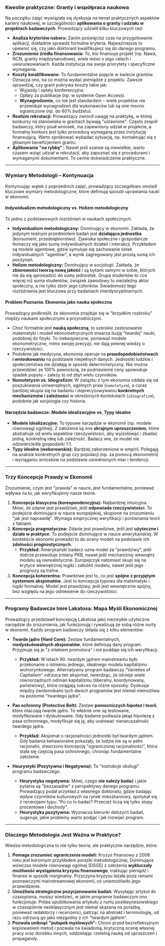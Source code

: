 ### **Kwestie praktyczne: Granty i współpraca naukowa**

Na początku zajęć wywiązała się dyskusja na temat praktycznych aspektów kariery naukowej, w szczególności **aplikowania o granty i udziału w projektach badawczych**. Prowadzący udzielił kilku kluczowych rad:

* **Analiza kryteriów naboru:** Zanim poświęcisz czas na przygotowanie aplikacji, dokładnie sprawdź formalne kryteria. Najważniejsze to upewnić się, czy jako doktorant kwalifikujesz się do danego programu.
* **Zrozumienie źródła finansowania:** To, kto finansuje projekt (np. Nawa, NCN, granty międzynarodowe), wiele mówi o jego celach i uwarunkowaniach. Każda instytucja ma swoje priorytety i specyficzne wymagania.
* **Koszty kwalifikowane:** To fundamentalne pojęcie w świecie grantów. Oznacza ono, na co można wydać pieniądze z projektu. Zawsze sprawdzaj, czy grant pokrywa koszty takie jak:
    * Wyjazdy i opłaty konferencyjne.
    * Opłaty za publikacje (np. w systemie Open Access).
    * **Wynagrodzenie**, co nie jest standardem – wiele projektów nie przewiduje wynagrodzeń dla wykonawców lub są one mocno ograniczone (np. do 60% budżetu).
* **Realizm rekrutacji:** Prowadzący zwrócił uwagę na praktykę, w której konkursy na stanowiska w grantach bywają "ustawione". Często zespół badawczy, który pisał wniosek, ma zapewniony udział w projekcie, a formalny konkurs jest tylko procedurą wymaganą przez instytucję finansującą. Warto spróbować wybadać sytuację, np. kontaktując się z głównym beneficjentem grantu.
* **Aplikowanie "na rybkę" :** Nawet jeśli szanse są niewielkie, warto czasem wziąć udział w rekrutacji, aby zapoznać się z procedurami i wymaganymi dokumentami. To cenne doświadczenie praktyczne.

---

### **Wymiary Metodologii – Kontynuacja**

Kontynuując wątek z poprzednich zajęć, prowadzący szczegółowo omówił kluczowe wymiary metodologiczne, które definiują sposób uprawiania nauki w ekonomii.

#### **Indywidualizm metodologiczny vs. Holizm metodologiczny**

To jedno z podstawowych rozróżnień w naukach społecznych.

* **Indywidualizm metodologiczny:** Dominujący w ekonomii. Zakłada, że jedynym realnym przedmiotem badań jest **działająca jednostka** (konsument, przedsiębiorstwo). Zjawiska społeczne i gospodarcze tłumaczy się jako sumę indywidualnych działań i interakcji. Przykładem są modele agentowe, gdzie symuluje się zachowanie setek indywidualnych "agentów", a wynik zagregowany jest prostą sumą ich poczynań.
* **Holizm metodologiczny:** Dominujący w socjologii. Zakłada, że **zbiorowości tworzą nową jakość** i są bytami samymi w sobie, których nie da się sprowadzić do sumy jednostek. Grupa studentów to coś więcej niż suma studentów; związek zawodowy to niezależny aktor społeczny, a nie tylko zbiór jego członków. Świadomość tego rozróżnienia jest kluczowa przy badaniach interdyscyplinarnych.

#### **Problem Poznania: Ekonomia jako nauka społeczna**

Prowadzący podkreślił, że ekonomia znajduje się w "brzydkim rozkroku" między naukami społecznymi a przyrodniczymi.

* Choć formalnie jest **nauką społeczną**, to szerokie zastosowanie matematyki i modeli ekonometrycznych stwarza iluzję "twardej" nauki, podobnej do fizyki. To niebezpieczne, ponieważ modele ekonometryczne, mimo swojej precyzji, nie dają pewnej wiedzy o rzeczywistości.
* Podobnie jak medycyna, ekonomia operuje na **prawdopodobieństwach i wnioskowaniu** na podstawie niepełnych danych. Jednostki ludzkie i społeczeństwa nie działają w sposób deterministyczny. Nie można przewidzieć ze 100% pewnością, że podniesienie ceny spowoduje spadek popytu – zależy to od zbyt wielu czynników.
* **Nomotetyzm vs. Idiografizm:** W związku z tym ekonomia oddala się od poszukiwania uniwersalnych, ogólnych praw (`nomotetyzm`), a coraz bardziej skupia się na badaniu i doprecyzowywaniu **konkretnych mechanizmów i zależności** w określonych kontekstach (`idiografizm`), podobnie jak socjologia czy historia.

#### **Narzędzia badawcze: Modele idealizacyjne vs. Typy idealne**

* **Modele idealizacyjne:** To typowe narzędzie w ekonomii (np. modele równowagi ogólnej). Z założenia są one **skrajnym uproszczeniem**, które abstrahuje od wielu aspektów rzeczywistości, aby wyizolować i zbadać jedną, konkretną ideę lub zależność. Badacz wie, że model nie odzwierciedla gospodarki 1:1.
* **Typy idealne (weberowskie):** Bardziej zakorzenione w empirii. Polegają na analizie konkretnych grup czy populacji (np. za pomocą ekonometrii) i wyciąganiu wniosków na podstawie uśrednionych miar i tendencji.

---

### **Trzy Koncepcje Prawdy w Ekonomii**

Zrozumienie, czym jest "prawda" w nauce, jest fundamentalne, ponieważ wpływa na to, jak weryfikujemy nasze teorie.

1.  **Koncepcja klasyczna (korespondencyjna):** Najbardziej intuicyjna. Mówi, że zdanie jest prawdziwe, jeśli **odpowiada rzeczywistości**. To podejście dominujące w nauce europejskiej, skupione na zrozumieniu "jak jest naprawdę". Wymaga empirycznej weryfikacji i porównania teorii z faktami.
2.  **Koncepcja pragmatyczna:** Zdanie jest prawdziwe, jeśli jest **użyteczne i działa w praktyce**. To podejście dominujące w nauce amerykańskiej. W kontekście ekonomii prowadzi to do oceny modeli na podstawie ich **zdolności prognostycznych**.
    * **Przykład:** Amerykański badacz uzna model za "prawdziwy", jeśli dobrze przewiduje zmiany PKB, nawet jeśli mechanizmy wewnątrz modelu są nierealistyczne. Europejczyk natomiast skupi się na krytyce wewnętrznej logiki i założeń modelu, nawet jeśli jego prognozy są trafne.
3.  **Koncepcja koherentna:** Prawdziwe jest to, co jest **spójne z przyjętym systemem aksjomatów**. Jest to koncepcja typowa dla matematyki i logiki formalnej. Model jest prawdziwy, jeśli jest wewnętrznie spójny, bez względu na jego odniesienie do rzeczywistości.

---

### **Programy Badawcze Imre Lakatosa: Mapa Myśli Ekonomicznej**

Prowadzący przedstawił koncepcję Lakatosa jako niezwykle użyteczne narzędzie do zrozumienia, jak funkcjonują i rywalizują ze sobą różne nurty w ekonomii. Każdy program badawczy składa się z kilku elementów:

* **Twarde jądro (Hard Core):** Zestaw fundamentalnych, **niedyskutowalnych aksjomatów**, które definiują dany program. Przyjmuje się je "z mlekiem promotora" i nie poddaje się ich weryfikacji.
    * **Przykład:** W latach 90. twardym jądrem mainstreamu było przekonanie o istnieniu jednego, idealnego modelu kapitalizmu wolnorynkowego. Alternatywny program badawczy "Varieties of Capitalism" odrzuca ten aksjomat, twierdząc, że istnieje wiele równorzędnych odmian kapitalizmu (liberalny, koordynowany, państwowy), które osiągają sukces na różne sposoby. Dyskusja między zwolennikami tych dwóch programów jest niemal niemożliwa na poziomie "twardego jądra".

* **Pas ochronny (Protective Belt):** Zestaw **pomocniczych hipotez i teorii**, które otaczają twarde jądro. To właśnie one są testowane, modyfikowane i dyskutowane. Gdy badanie podważa jakąś hipotezę z pasa ochronnego, modyfikuje się ją, aby uratować nienaruszalność twardego jądra.
    * **Przykład:** Aksjomat o racjonalności jednostki był twardym jądrem. Gdy badania behawioralne pokazały, że ludzie nie są w pełni racjonalni, stworzono koncepcję "ograniczonej racjonalności", która stała się częścią pasa ochronnego, chroniąc fundamentalne założenie.

* **Heurystyki (Pozytywna i Negatywna):** To "instrukcje obsługi" programu badawczego.
    * **Heurystyka negatywna:** Mówi, czego **nie należy badać** i jakie pytania są "bezzasadne" z perspektywy danego programu. Prowadzący podał przykład z własnego doktoratu, gdzie badając wpływ czynników kulturowych na rynek mieszkaniowy, spotykał się z recenzjami typu: "Po co to badać? Przecież liczą się tylko stopy procentowe i dochody".
    * **Heurystyka pozytywna:** Wyznacza kierunki dalszych badań, sugeruje, jakie problemy warto podjąć i jak rozwijać program.

---

### **Dlaczego Metodologia Jest Ważna w Praktyce?**

Wiedza metodologiczna to nie tylko teoria, ale praktyczne narzędzie, które:

1.  **Pomaga zrozumieć ograniczenia modeli:** Kryzys finansowy z 2008 roku jest koronnym przykładem porażki metodologicznej. Dominujące wówczas modele równowagi ogólnej (DSGE) z założenia **wykluczały możliwość wystąpienia kryzysu finansowego**, traktując pieniądz i finanse w sposób marginalny. Przyczyna kryzysu leżała poza ramami poznawczymi mainstreamowej ekonomii, co uniemożliwiło jego przewidzenie.
2.  **Umożliwia strategiczne pozycjonowanie badań:** Wysyłając artykuł do czasopisma, musisz wiedzieć, w jakim programie badawczym ono funkcjonuje. Próba opublikowania artykułu z nurtu postkeynesowskiego w czasopiśmie neoklasycznym jest niemal skazana na porażkę, ponieważ redaktorzy i recenzenci, patrząc na abstrakt i terminologię, od razu odrzucą go jako niezgodny z ich "twardym jądrem".
3.  **Pozwala uniknąć "pułapek myślowych":** Chroni przed bezrefleksyjnym kopiowaniem metod i pozwala na świadomą, krytyczną ocenę własnej pracy oraz dorobku innych, oddzielając rzetelną naukę od uproszczeń i propagandy.